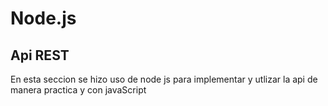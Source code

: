# Node.js

## Api REST
En esta seccion se hizo uso de node js para implementar y utlizar la api de manera practica y con javaScript
